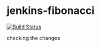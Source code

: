 # jenkins-fibonacci
[![Build Status](http://ec2-13-51-134-2.eu-north-1.compute.amazonaws.com/buildStatus/icon?job=fibonacci)](http://ec2-13-51-134-2.eu-north-1.compute.amazonaws.com/job/fibonacci/)

checking the changes
